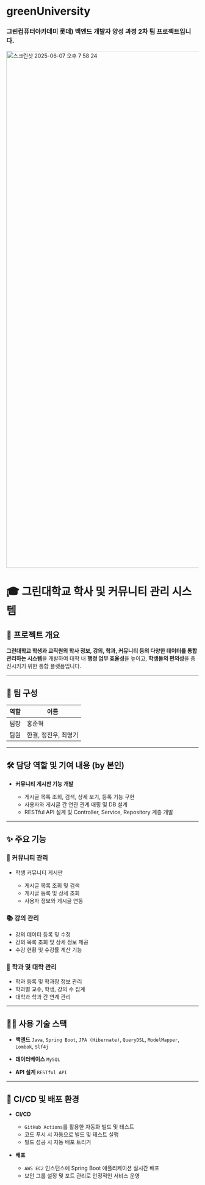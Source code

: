 # greenUniversity
### 그린컴퓨터아카데미 롯데) 백엔드 개발자 양성 과정 2차 팀 프로젝트입니다.

<img width="1352" alt="스크린샷 2025-06-07 오후 7 58 24" src="https://github.com/user-attachments/assets/3c243976-0ce7-4038-a32f-19b6abb0d81c" />

# 🎓 그린대학교 학사 및 커뮤니티 관리 시스템

## 📌 프로젝트 개요

**그린대학교 학생과 교직원의 학사 정보, 강의, 학과, 커뮤니티 등의 다양한 데이터를 통합 관리하는 시스템**을 개발하여
대학 내 **행정 업무 효율성**을 높이고, **학생들의 편의성**을 증진시키기 위한 통합 플랫폼입니다.

---

## 👥 팀 구성

| 역할 | 이름           |
| -- | ------------ |
| 팀장 | 홍준혁          |
| 팀원 | 한결, 정진우, 최명기 |

---

## 🛠️ 담당 역할 및 기여 내용 (by 본인)

* **커뮤니티 게시판 기능 개발**

  * 게시글 목록 조회, 검색, 상세 보기, 등록 기능 구현
  * 사용자와 게시글 간 연관 관계 매핑 및 DB 설계
  * RESTful API 설계 및 Controller, Service, Repository 계층 개발

---

## ✨ 주요 기능

### 📢 커뮤니티 관리

* 학생 커뮤니티 게시판

  * 게시글 목록 조회 및 검색
  * 게시글 등록 및 상세 조회
  * 사용자 정보와 게시글 연동

### 📚 강의 관리

* 강의 데이터 등록 및 수정
* 강의 목록 조회 및 상세 정보 제공
* 수강 현황 및 수강률 계산 기능

### 🏫 학과 및 대학 관리

* 학과 등록 및 학과장 정보 관리
* 학과별 교수, 학생, 강의 수 집계
* 대학과 학과 간 연계 관리

---

## 🧑‍💻 사용 기술 스택

* **백엔드**
  `Java`, `Spring Boot`, `JPA (Hibernate)`, `QueryDSL`, `ModelMapper`, `Lombok`, `Slf4j`

* **데이터베이스**
  `MySQL`

* **API 설계**
  `RESTful API`

---

## 🚀 CI/CD 및 배포 환경

* **CI/CD**

  * `GitHub Actions`를 활용한 자동화 빌드 및 테스트
  * 코드 푸시 시 자동으로 빌드 및 테스트 실행
  * 빌드 성공 시 자동 배포 트리거

* **배포**

  * `AWS EC2` 인스턴스에 Spring Boot 애플리케이션 실시간 배포
  * 보안 그룹 설정 및 포트 관리로 안정적인 서비스 운영

